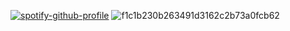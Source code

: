 [![spotify-github-profile](https://spotify-github-profile.kittinanx.com/api/view?uid=313yccpfjafogiz2etb2ruvncf6e&cover_image=true&theme=novatorem&show_offline=false&background_color=1c1c1c&interchange=true&bar_color=53b14f&bar_color_cover=true)](https://github.com/kittinan/spotify-github-profile)
![f1c1b230b263491d3162c2b73a0fcb62](https://github.com/user-attachments/assets/8a96a9cb-1947-43ed-97e2-148d3cc846e0)
